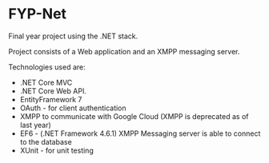 # FYP-Net
Final year project using the .NET stack. 

Project consists of a Web application and an XMPP messaging server.

Technologies used are:

* .NET Core MVC
* .NET Core Web API.
* EntityFramework 7
* OAuth - for client authentication
* XMPP to communicate with Google Cloud (XMPP is deprecated as of last year)
* EF6 - (.NET Framework 4.6.1) XMPP Messaging server is able to connect to the database
* XUnit - for unit testing
